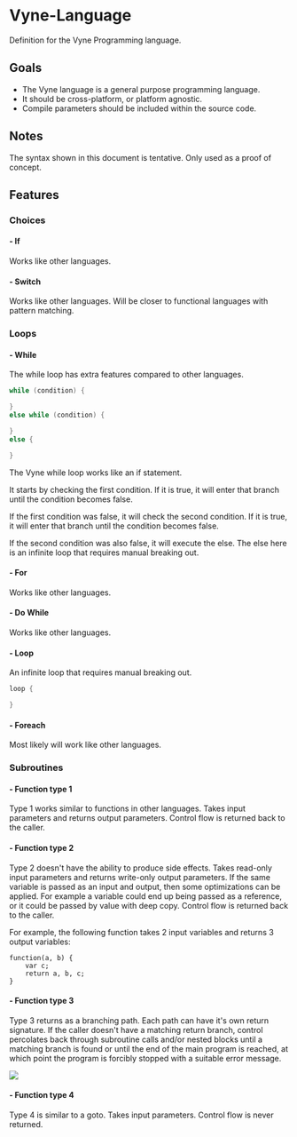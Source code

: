 # Vyne-Language
Definition for the Vyne Programming language.

## Goals

* The Vyne language is a general purpose programming language.
* It should be cross-platform, or platform agnostic.
* Compile parameters should be included within the source code.

## Notes

The syntax shown in this document is tentative. Only used as a proof of concept.

## Features

### Choices

#### - If

Works like other languages.

#### - Switch

Works like other languages. Will be closer to functional languages with pattern matching.

### Loops

#### - While

The while loop has extra features compared to other languages.

```csharp
while (condition) {

}
else while (condition) {

}
else {

}
```

The Vyne while loop works like an if statement.

It starts by checking the first condition. If it is true, it will enter that branch until the condition becomes false.

If the first condition was false, it will check the second condition. If it is true, it will enter that branch until the condition becomes false.

If the second condition was also false, it will execute the else. The else here is an infinite loop that requires manual breaking out.

#### - For

Works like other languages.

#### - Do While

Works like other languages.

#### - Loop

An infinite loop that requires manual breaking out.

```csharp
loop {

}
```

#### - Foreach

Most likely will work like other languages.

### Subroutines

#### - Function type 1

Type 1 works similar to functions in other languages. Takes input parameters and returns output parameters. Control flow is returned back to the caller.

#### - Function type 2

Type 2 doesn't have the ability to produce side effects. Takes read-only input parameters and returns write-only output parameters. If the same variable is passed as an input and output, then some optimizations can be applied. For example a variable could end up being passed as a reference, or it could be passed by value with deep copy. Control flow is returned back to the caller.

For example, the following function takes 2 input variables and returns 3 output variables:

```
function(a, b) {
    var c;
    return a, b, c;
}
```

#### - Function type 3

Type 3 returns as a branching path. Each path can have it's own return signature. If the caller doesn't have a matching return branch, control percolates back through subroutine calls and/or nested blocks until a matching branch is found or until the end of the main program is reached, at which point the program is forcibly stopped with a suitable error message.

![](https://i.imgur.com/2vUwXgY.png)


#### - Function type 4

Type 4 is similar to a goto. Takes input parameters. Control flow is never returned.

